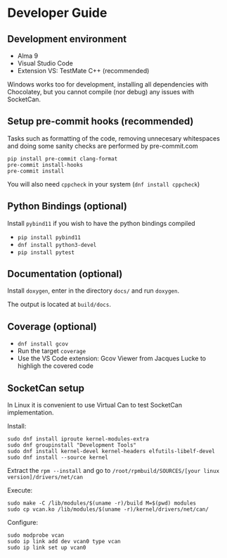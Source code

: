 
# Developer Guide

## Development environment

- Alma 9
- Visual Studio Code
- Extension VS: TestMate C++ (recommended)

Windows works too for development, installing all dependencies with Chocolatey, but you cannot
compile (nor debug) any issues with SocketCan.

## Setup pre-commit hooks (recommended)

Tasks such as formatting of the code, removing unnecesary whitespaces and doing some sanity checks are performed by pre-commit.com

```
pip install pre-commit clang-format
pre-commit install-hooks
pre-commit install
```

You will also need `cppcheck` in your system (`dnf install cppcheck`)

## Python Bindings (optional)

Install `pybind11` if you wish to have the python bindings compiled

- `pip install pybind11`
- `dnf install python3-devel`
- `pip install pytest`

## Documentation (optional)

Install `doxygen`, enter in the directory `docs/` and run `doxygen`.

The output is located at `build/docs`.

## Coverage (optional)

- `dnf install gcov`
- Run the target `coverage`
- Use the VS Code extension: Gcov Viewer from Jacques Lucke to highligh the covered code

## SocketCan setup

In Linux it is convenient to use Virtual Can to test SocketCan implementation.

Install:
```
sudo dnf install iproute kernel-modules-extra
sudo dnf groupinstall "Development Tools"
sudo dnf install kernel-devel kernel-headers elfutils-libelf-devel
sudo dnf install --source kernel
```

Extract the `rpm --install` and go to `/root/rpmbuild/SOURCES/[your linux version]/drivers/net/can`

Execute:
```
sudo make -C /lib/modules/$(uname -r)/build M=$(pwd) modules
sudo cp vcan.ko /lib/modules/$(uname -r)/kernel/drivers/net/can/
```


Configure:
```
sudo modprobe vcan
sudo ip link add dev vcan0 type vcan
sudo ip link set up vcan0
```

